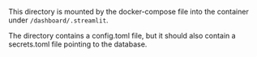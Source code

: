 This directory is mounted by the docker-compose file into the container under
`/dashboard/.streamlit`.

The directory contains a config.toml file,
but it should also contain a secrets.toml file pointing to the database.